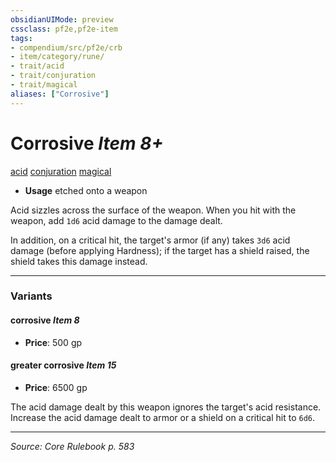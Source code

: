 ```yaml
---
obsidianUIMode: preview
cssclass: pf2e,pf2e-item
tags:
- compendium/src/pf2e/crb
- item/category/rune/
- trait/acid
- trait/conjuration
- trait/magical
aliases: ["Corrosive"]
---
```

# Corrosive *Item 8+*  
[acid](acid.md "Acid Energy & Element Trait")  [conjuration](conjuration.md "Conjuration School Trait")  [magical](magical.md "Magical Item Trait")  

- **Usage** etched onto a weapon

Acid sizzles across the surface of the weapon. When you hit with the weapon, add `1d6` acid damage to the damage dealt.

In addition, on a critical hit, the target's armor (if any) takes `3d6` acid damage (before applying Hardness); if the target has a shield raised, the shield takes this damage instead.

---

### Variants

#### corrosive *Item 8*

- **Price**: 500 gp

#### greater corrosive *Item 15*

- **Price**: 6500 gp

The acid damage dealt by this weapon ignores the target's acid resistance. Increase the acid damage dealt to armor or a shield on a critical hit to `6d6`.

---
*Source: Core Rulebook p. 583*
